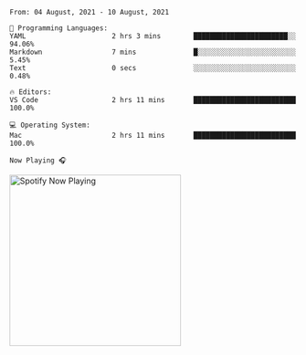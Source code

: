 <!--START_SECTION:waka-->
```text
From: 04 August, 2021 - 10 August, 2021

💬 Programming Languages: 
YAML                     2 hrs 3 mins        ███████████████████████░░   94.06% 
Markdown                 7 mins              █░░░░░░░░░░░░░░░░░░░░░░░░   5.45% 
Text                     0 secs              ░░░░░░░░░░░░░░░░░░░░░░░░░   0.48%

🔥 Editors: 
VS Code                  2 hrs 11 mins       █████████████████████████   100.0%

💻 Operating System: 
Mac                      2 hrs 11 mins       █████████████████████████   100.0%

```


<!--END_SECTION:waka-->

`Now Playing 🎧`

[<img src="https://spotify-now-playing-cyan-seven.vercel.app/api/spotify-playing" alt="Spotify Now Playing" width="300" />](https://open.spotify.com/user/gregnrobinson-ca)



